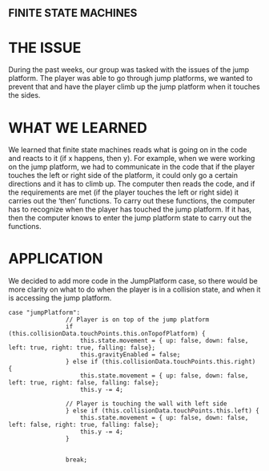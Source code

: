 ## FINITE STATE MACHINES

# THE ISSUE
During the past weeks, our group was tasked with the issues of the jump platform. The player was able to go through jump platforms, we wanted to prevent that and have the player climb up the jump platform when it touches the sides. 


# WHAT WE LEARNED

We learned that finite state machines reads what is going on in the code and reacts to it (if x happens, then y). For example, when we were working on the jump platform, we had to communicate in the code that if the player touches the left or right side of the platform, it could only go a certain directions and it has to climb up. The computer then reads the code, and if the requirements are met (if the player touches the left or right side) it carries out the ‘then’ functions. To carry out these functions, the computer has to recognize when the player has touched the jump platform. If it has, then the computer knows to enter the jump platform state to carry out the functions. 


# APPLICATION

We decided to add more code in the JumpPlatform case, so there would be more clarity on what to do when the player is in a collision state, and when it is accessing the jump platform. 
```
case "jumpPlatform":
                // Player is on top of the jump platform
                if (this.collisionData.touchPoints.this.onTopofPlatform) {
                    this.state.movement = { up: false, down: false, left: true, right: true, falling: false};
                    this.gravityEnabled = false;
                } else if (this.collisionData.touchPoints.this.right) {
                    this.state.movement = { up: false, down: false, left: true, right: false, falling: false};
                    this.y -= 4;

                // Player is touching the wall with left side
                } else if (this.collisionData.touchPoints.this.left) {
                    this.state.movement = { up: false, down: false, left: false, right: true, falling: false};
                    this.y -= 4;
                }
            

                break;
```
